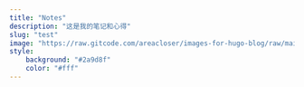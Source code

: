 ```yaml
---
title: "Notes"
description: "这是我的笔记和心得"
slug: "test"
image: "https://raw.gitcode.com/areacloser/images-for-hugo-blog/raw/main/categories-notes.png"
style:
    background: "#2a9d8f"
    color: "#fff"
---
```

